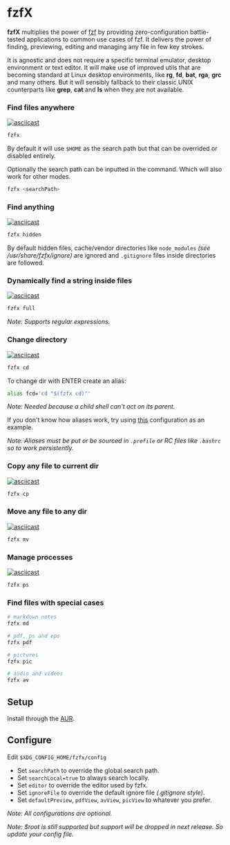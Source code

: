 # fzfX

**fzfX** multiplies the power of [fzf](https://github.com/junegunn/fzf) by providing zero-configuration battle-tested applications to common use cases of fzf. It delivers the power of finding, previewing, editing and managing any file in few key strokes.

It is agnostic and does not require a specific terminal emulator, desktop environment or text editor. It will make use of improved utils that are becoming standard at Linux desktop environments, like **rg**, **fd**, **bat**, **rga**, **grc** and many others. But it will sensibly fallback to their classic UNIX counterparts like **grep**, **cat** and **ls** when they are not available.

### Find files anywhere

[![asciicast](https://asciinema.org/a/405579.svg)](https://asciinema.org/a/405579)

```sh
fzfx
```

By default it will use `$HOME` as the search path but that can be overrided or disabled entirely.

Optionally the search path can be inputted in the command. Which will also work for other modes.

```sh
fzfx <searchPath>
```

### Find anything

[![asciicast](https://asciinema.org/a/405581.svg)](https://asciinema.org/a/405581)

```sh
fzfx hidden
```

By default hidden files, cache/vendor directories like `node_modules` _(see /usr/share/fzfx/ignore)_ are ignored and `.gitignore` files inside directories are followed.

### Dynamically find a string inside files

[![asciicast](https://asciinema.org/a/405583.svg)](https://asciinema.org/a/405583)

```sh
fzfx full
```

_Note: Supports regular expressions._

### Change directory

[![asciicast](https://asciinema.org/a/405594.svg)](https://asciinema.org/a/405594)

```sh
fzfx cd
```

To change dir with ENTER create an alias:

```sh
alias fcd='cd "$(fzfx cd)"'
```

_Note: Needed because a child shell can't act on its parent._

If you don't know how aliases work, try using [this](https://github.com/danisztls/dotfiles/blob/main/shell/aliases) configuration as an example.

_Note: Aliases must be put or be sourced in `.profile` or RC files like `.bashrc` so to work persistently._

### Copy any file to current dir

[![asciicast](https://asciinema.org/a/406774.svg)](https://asciinema.org/a/406774)

```sh
fzfx cp
```

### Move any file to any dir

[![asciicast](https://asciinema.org/a/406775.svg)](https://asciinema.org/a/406775)

```sh
fzfx mv
```

### Manage processes

[![asciicast](https://asciinema.org/a/405584.svg)](https://asciinema.org/a/405584)

```sh
fzfx ps
```

### Find files with special cases

```sh
# markdown notes
fzfx md

# pdf, ps and eps
fzfx pdf

# pictures
fzfx pic

# audio and videos
fzfx av
```

## Setup

Install through the [AUR](https://aur.archlinux.org/packages/fzfx-git).

## Configure

Edit `$XDG_CONFIG_HOME/fzfx/config`

- Set `searchPath` to override the global search path.
- Set `searchLocal=true` to always search locally.
- Set `editor` to override the editor used by fzfx.
- Set `ignoreFile` to override the default ignore file _(.gitignore style)_.
- Set `defaultPreview`, `pdfView`, `avView`, `picView` to whatever you prefer.

_Note: All configurations are optional._

_Note: $root is still supported but support will be dropped in next release. So update your config file._
